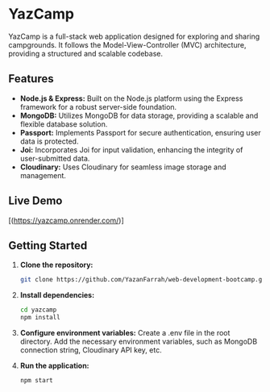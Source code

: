 # YazCamp

YazCamp is a full-stack web application designed for exploring and sharing campgrounds. It follows the Model-View-Controller (MVC) architecture, providing a structured and scalable codebase.

## Features

- **Node.js & Express:** Built on the Node.js platform using the Express framework for a robust server-side foundation.
- **MongoDB:** Utilizes MongoDB for data storage, providing a scalable and flexible database solution.
- **Passport:** Implements Passport for secure authentication, ensuring user data is protected.
- **Joi:** Incorporates Joi for input validation, enhancing the integrity of user-submitted data.
- **Cloudinary:** Uses Cloudinary for seamless image storage and management.

## Live Demo
   
   [(https://yazcamp.onrender.com/)]
  

## Getting Started

1. **Clone the repository:**

   ```bash
   git clone https://github.com/YazanFarrah/web-development-bootcamp.git

2. **Install dependencies:**
   
   ```bash
   cd yazcamp
   npm install
   ```
3. **Configure environment variables:**
   Create a .env file in the root directory.
   Add the necessary environment variables, such as MongoDB connection string, Cloudinary API key, etc.

4. **Run the application:**
   ```bash
   npm start
   ```
